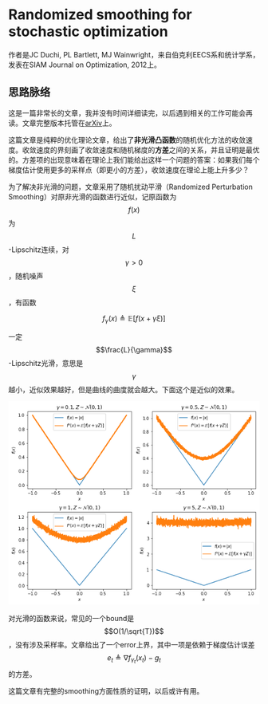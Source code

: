 # Randomized smoothing for stochastic optimization

作者是JC Duchi, PL Bartlett, MJ Wainwright，来自伯克利EECS系和统计学系，发表在SIAM Journal on Optimization, 2012上。

## 思路脉络

这是一篇非常长的文章，我并没有时间详细读完，以后遇到相关的工作可能会再读。文章完整版本托管在[arXiv](https://arxiv.org/abs/1103.4296)上。

这篇文章是纯粹的优化理论文章，给出了**非光滑凸函数**的随机优化方法的收敛速度。收敛速度的界刻画了收敛速度和随机梯度的**方差**之间的关系，并且证明是最优的。方差项的出现意味着在理论上我们能给出这样一个问题的答案：如果我们每个梯度估计使用更多的采样点（即更小的方差），收敛速度在理论上能上升多少？

为了解决非光滑的问题，文章采用了随机扰动平滑（Randomized Perturbation Smoothing）对原非光滑的函数进行近似，记原函数为$$f(x)$$为$$L$$-Lipschitz连续，对$$\gamma>0$$，随机噪声$$\xi$$，有函数

$$
f_\gamma(x) \triangleq \mathbb{E}[f(x+\gamma\xi)]
$$

一定$$\frac{L}{\gamma}$$-Lipschitz光滑，意思是$$\gamma$$越小，近似效果越好，但是曲线的曲度就会越大。下面这个是近似的效果。

![近似效果](images/randomized-smoothing.png)

对光滑的函数来说，常见的一个bound是$$O(1/\sqrt{T})$$，没有涉及采样率。文章给出了一个error上界，其中一项是依赖于梯度估计误差$$e_t\triangleq\nabla f_{\gamma_t}(x_t)-g_t$$的方差。

这篇文章有完整的smoothing方面性质的证明，以后或许有用。
